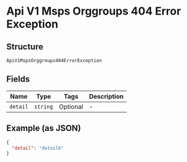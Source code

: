 
# Api V1 Msps Orggroups 404 Error Exception

## Structure

`ApiV1MspsOrggroups404ErrorException`

## Fields

| Name | Type | Tags | Description |
|  --- | --- | --- | --- |
| `detail` | `string` | Optional | - |

## Example (as JSON)

```json
{
  "detail": "detail6"
}
```

